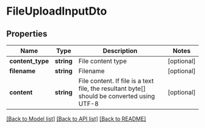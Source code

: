 # FileUploadInputDto

## Properties
Name | Type | Description | Notes
------------ | ------------- | ------------- | -------------
**content_type** | **string** | File content type | [optional] 
**filename** | **string** | Filename | [optional] 
**content** | **string** | File content.   If file is a text file, the resultant byte[] should be converted using UTF-8 | [optional] 

[[Back to Model list]](../README.md#documentation-for-models) [[Back to API list]](../README.md#documentation-for-api-endpoints) [[Back to README]](../README.md)



